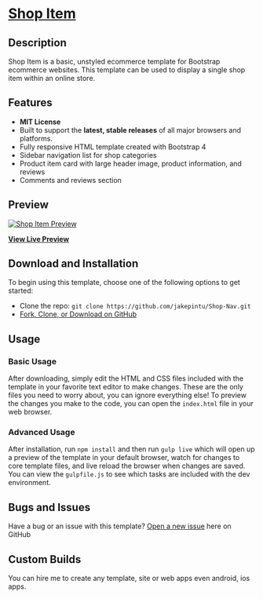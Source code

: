 # [Shop Item](https://jakepintu.github.io/Shop-Item/)

## Description

Shop Item is a basic, unstyled ecommerce template for Bootstrap ecommerce websites. This template can be used to display a single shop item within an online store.

## Features

  * <strong>MIT License</strong>
  * Built to support the <strong>latest, stable releases</strong> of all major browsers and platforms.
  * Fully responsive HTML template created with Bootstrap 4
  * Sidebar navigation list for shop categories
  * Product item card with large header image, product information, and reviews
  * Comments and reviews section

## Preview

[![Shop Item Preview](https://raw.githubusercontent.com/jakepintu/Shop-Item/master/img/shop-item.jpg)](https://jakepintu.github.io/Shop-Item/)

**[View Live Preview](https://jakepintu.github.io/Shop-Item/)**

## Download and Installation

To begin using this template, choose one of the following options to get started:
* Clone the repo: `git clone https://github.com/jakepintu/Shop-Nav.git`
* [Fork, Clone, or Download on GitHub](https://github.com/jakepintu/Shop-Item.git)

## Usage

### Basic Usage

After downloading, simply edit the HTML and CSS files included with the template in your favorite text editor to make changes. These are the only files you need to worry about, you can ignore everything else! To preview the changes you make to the code, you can open the `index.html` file in your web browser.

### Advanced Usage

After installation, run `npm install` and then run `gulp live` which will open up a preview of the template in your default browser, watch for changes to core template files, and live reload the browser when changes are saved. You can view the `gulpfile.js` to see which tasks are included with the dev environment.

## Bugs and Issues

Have a bug or an issue with this template? [Open a new issue](https://github.com/jakepintu/Shop-Item/issues) here on GitHub

## Custom Builds

You can hire me to create any template, site or web apps even android, ios apps.
